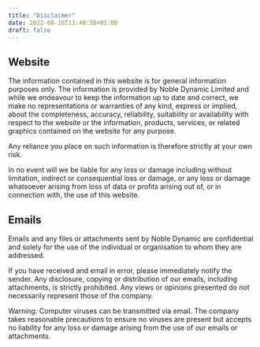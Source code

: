 ```yaml
---
title: "Disclaimer"
date: 2022-08-16T13:40:38+01:00
draft: false
---
```


## Website
The information contained in this website is for general information purposes only. The information is provided by Noble Dynamic Limited and while we endeavour to keep the information up to date and correct, we make no representations or warranties of any kind, express or implied, about the completeness, accuracy, reliability, suitability or availability with respect to the website or the information, products, services, or related graphics contained on the website for any purpose.

Any reliance you place on such information is therefore strictly at your own risk.

In no event will we be liable for any loss or damage including without limitation, indirect or consequential loss or damage, or any loss or damage whatsoever arising from loss of data or profits arising out of, or in connection with, the use of this website.

## Emails
Emails and any files or attachments sent by Noble Dynamic are confidential and solely for the use of the individual or organisation to whom they are addressed.

If you have received and email in error, please immediately notify the sender. Any disclosure, copying or distribution of our emails, including attachments, is strictly prohibited. Any views or opinions presented do not necessarily represent those of the company.

Warning: Computer viruses can be transmitted via email. The company takes reasonable precautions to ensure no viruses are present but accepts no liability for any loss or damage arising from the use of our emails or attachments.

